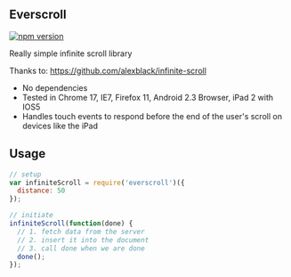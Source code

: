 Everscroll
----------

[![npm version](https://badge.fury.io/js/everscroll.svg)](http://badge.fury.io/js/everscroll)

Really simple infinite scroll library

Thanks to: https://github.com/alexblack/infinite-scroll

- No dependencies
- Tested in Chrome 17, IE7, Firefox 11, Android 2.3 Browser, iPad 2 with IOS5
- Handles touch events to respond before the end of the user's scroll on devices like the iPad

## Usage
``` js
// setup
var infiniteScroll = require('everscroll')({
  distance: 50
});

// initiate
infiniteScroll(function(done) {
  // 1. fetch data from the server
  // 2. insert it into the document
  // 3. call done when we are done
  done();
});
```
